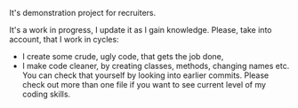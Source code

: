 It's demonstration project for recruiters.

It's a work in progress, I update it as I gain knowledge. 
Please, take into account, that I work in cycles:
- I create some crude, ugly code, that gets the job done,
- I make code cleaner, by creating classes, methods, changing names etc.
You can check that yourself by looking into earlier commits.
Please check out more than one file if you want to see current level of my coding skills. 
